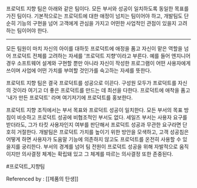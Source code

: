 
프로덕트 지향 팀은 아래와 같은 팀이다. 모든 부서와 성공이 일치하도록 동일한 목표를 가진 팀이다. 기본적으로는 프로덕트에 대한 애정이 넘치는 팀이어야 하고, 개발팀도 단순히 기능의 구현을 넘어 고객에게 관심을 가지고 어떤한 사업적인 관점이 있을지 고려하는 팀이어야 한다. 

-------

모든 팀원이 마치 자신의 아이를 대하듯 프로덕트에 애정을 품고 자신이 맡은 역할을 넘어 프로덕트 전체를 고려하는 자세를 '프로덕트 지향'이라고 부른다. 예를 들어 엔지니어 경우 소프트웨어 설계와 구현할 뿐만 아니라 자신이 작성한 프로그램이 어떤 사용자에게 쓰이며 사업에 어떤 가치를 부여할 것인가를 숙고하는 자세를 뜻한다.

프로덕트 지향 팀은 결국 프로덕트를 성공으로 이끈다. 구성원 모두가 프로덕트를 자신의 것이라 여기고 더 좋은 프로덕트를 만드는 데 최선을 다한다. 프로덕트에 애착을 품고 '내가 만든 프로덕트' 라며 여기저기에 프로덕트를 홍보한다. 

프로덕트 지향 조직에서는 부서 목표와 프로덕트 성공이 일치한다. 모든 부서의 목표 방침이 비슷하고 프로덕트 성공에 비협조적인 부서도 없다. 세일즈 부서는 사용자 요구를 받더라도, 그가 타킷 사용자인지 여부를 판단해서 프로덕트 성공과 무관한 요구라면 단호히 거절한다. 개발팀은 프로덕트 가치를 높이기 위한 방안을 모색하고, 고객 성공침은 어떻게 하면 사용자가 도움말 기능에 의존하지 않고도 프로덕트를 온전히 사용할 수 있을지를 궁리한다. 부서의 경계를 넘어 팀 전원이 프로덕트 성공을 위해 자발적으로 움직이지만 의사결정 체계는 확립돼 있고 그 체계를 따르는 의사결정 또한 존중된다.

#프로덕트_지향팀

Referenced by : [[제품의 탄생]]
